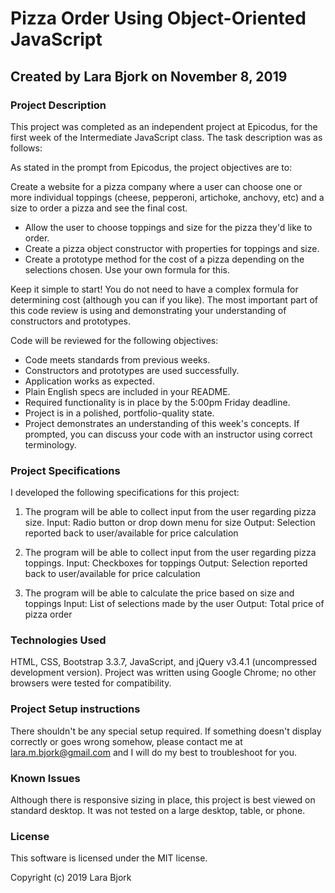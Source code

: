 # Pizza Order Using Object-Oriented JavaScript

## Created by Lara Bjork on November 8, 2019

### Project Description
This project was completed as an independent project at Epicodus, for the first week of the Intermediate JavaScript class. The task description was as follows:

As stated in the prompt from Epicodus, the project objectives are to:

Create a website for a pizza company where a user can choose one or more individual toppings (cheese, pepperoni, artichoke, anchovy, etc) and a size to order a pizza and see the final cost.

* Allow the user to choose toppings and size for the pizza they'd like to order.
* Create a pizza object constructor with properties for toppings and size.
* Create a prototype method for the cost of a pizza depending on the selections chosen. Use your own formula for this.

Keep it simple to start! You do not need to have a complex formula for determining cost (although you can if you like). The most important part of this code review is using and demonstrating your understanding of constructors and prototypes.

Code will be reviewed for the following objectives:

* Code meets standards from previous weeks.
* Constructors and prototypes are used successfully.
* Application works as expected.
* Plain English specs are included in your README.
* Required functionality is in place by the 5:00pm Friday deadline.
* Project is in a polished, portfolio-quality state.
* Project demonstrates an understanding of this week's concepts. If prompted, you can discuss your code with an instructor using correct terminology.

### Project Specifications
I developed the following specifications for this project:

1. The program will be able to collect input from the user regarding pizza size.
Input: Radio button or drop down menu for size
Output: Selection reported back to user/available for price calculation

2. The program will be able to collect input from the user regarding pizza toppings.
Input: Checkboxes for toppings
Output: Selection reported back to user/available for price calculation

3. The program will be able to calculate the price based on size and toppings
Input: List of selections made by the user
Output: Total price of pizza order

### Technologies Used
HTML, CSS, Bootstrap 3.3.7, JavaScript, and jQuery v3.4.1 (uncompressed development version).
Project was written using Google Chrome; no other browsers were tested for compatibility.

### Project Setup instructions
There shouldn't be any special setup required. If something doesn't display correctly or goes wrong somehow, please contact me at <lara.m.bjork@gmail.com> and I will do my best to troubleshoot for you.

### Known Issues
Although there is responsive sizing in place, this project is best viewed on standard desktop. It was not tested on a large desktop, table, or phone.

### License
This software is licensed under the MIT license.

Copyright (c) 2019 Lara Bjork
